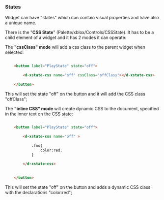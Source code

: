 ### States

Widget can have "states" which can contain visual properties and have also a unique name.
 
There is the "**CSS State**" (Palette/xblox/Controls/CSSState). It has to be a child element of a widget and 
it has 2 modes it can operate: 

The **"cssClass" mode** will add a css class to the parent widget when selected: 

```html
    
    <button label="PlayState" state="off">
    
        <d-xstate-css name="off" cssClass="offClass"></d-xstate-css>        
    
    </button>

```

This will set the state "off" on the button and it will add the CSS class "offClass";


The **"inline CSS" mode** will create dynamic CSS to the document, specified in the inner text on the CSS state: 

```html
    
    <button label="PlayState" state="off">
    
        <d-xstate-css name="off" >
            
            .foo{
                color:red;
            }
            
        </d-xstate-css>
        
    
    </button>

```

This will set the state "off" on the button and adds a dynamic CSS class with the declarations "color:red"; 

